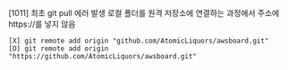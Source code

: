 [1011] 
최초 git pull 에러 발생
로컬 폴더를 원격 저장소에 연결하는 과정에서 주소에 https://를 넣지 않음  

```
[X] git remote add origin "github.com/AtomicLiquors/awsboard.git"
[O] git remote add origin "https://github.com/AtomicLiquors/awsboard.git"
```
